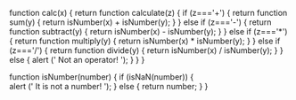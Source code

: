 function calc(x) {
  return function calculate(z) {
    if (z==='+') {
      return function sum(y) {
      return isNumber(x) + isNumber(y);
      }
    } else if (z==='-') {
      return function subtract(y) {
        return isNumber(x) - isNumber(y);
      }
    } else if (z==='*') {
      return function multiply(y) {
        return isNumber(x) * isNumber(y);
      }
    } else if (z==='/') {
      return function divide(y) {
        return isNumber(x) / isNumber(y);
      }
   } else {
      alert (' Not an operator! ');
    }
  }
}

function isNumber(number) {
  if (isNaN(number)) {	
    alert (' It is not a number! '); 
  } else {
    return number;
  }
}